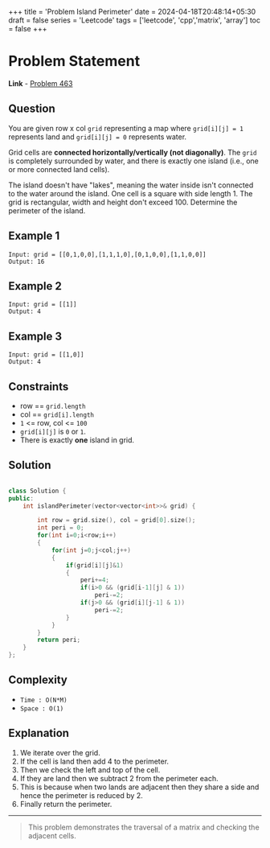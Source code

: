 +++
title = 'Problem Island Perimeter'
date = 2024-04-18T20:48:14+05:30
draft = false
series = 'Leetcode'
tags = ['leetcode', 'cpp','matrix', 'array']
toc = false
+++

# Problem Statement

**Link** - [Problem 463](https:leetcode.com/problems/island-perimeter/description/)

## Question

You are given row x col `grid` representing a map where `grid[i][j] = 1` represents land and `grid[i][j] = 0` represents water.

Grid cells are **connected horizontally/vertically (not diagonally)**. The `grid` is completely surrounded by water, and there is exactly one island (i.e., one or more connected land cells).

The island doesn't have "lakes", meaning the water inside isn't connected to the water around the island. One cell is a square with side length 1. The grid is rectangular, width and height don't exceed 100. Determine the perimeter of the island.

## Example 1

```text
Input: grid = [[0,1,0,0],[1,1,1,0],[0,1,0,0],[1,1,0,0]]
Output: 16
```

## Example 2

```text
Input: grid = [[1]]
Output: 4
```

## Example 3

```text
Input: grid = [[1,0]]
Output: 4
```

## Constraints

- row == `grid.length`
- col == `grid[i].length`
- `1` <= row, col <= `100`
- `grid[i][j]` is `0` or `1`.
- There is exactly **one** island in grid.

## Solution

```cpp

class Solution {
public:
    int islandPerimeter(vector<vector<int>>& grid) {

        int row = grid.size(), col = grid[0].size();
        int peri = 0;
        for(int i=0;i<row;i++)
        {
            for(int j=0;j<col;j++)
            {
                if(grid[i][j]&1)
                {
                    peri+=4;
                    if(i>0 && (grid[i-1][j] & 1))
                        peri-=2;
                    if(j>0 && (grid[i][j-1] & 1))
                        peri-=2;
                }
            }
        }
        return peri;
    }
};
```

## Complexity

- `Time : O(N*M)`
- `Space : O(1)`

## Explanation

1. We iterate over the grid.
2. If the cell is land then add 4 to the perimeter.
3. Then we check the left and top of the cell.
4. If they are land then we subtract 2 from the perimeter each.
5. This is because when two lands are adjacent then they share a side and hence the perimeter is reduced by 2.
6. Finally return the perimeter.

---

> This problem demonstrates the traversal of a matrix and checking the adjacent cells.
